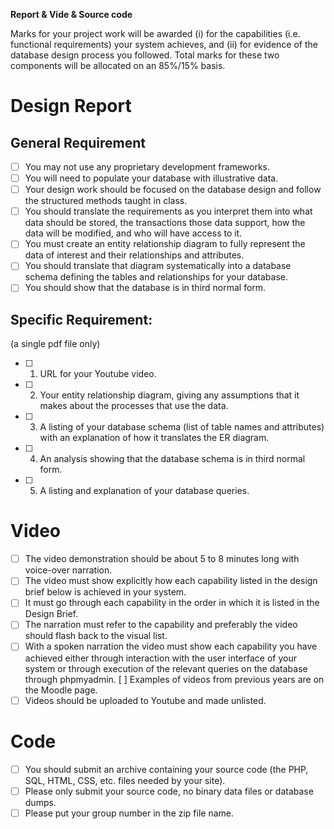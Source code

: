 **Report & Vide & Source code**

Marks for your project work will be awarded (i) for the capabilities (i.e. functional requirements) your system achieves, and (ii) for evidence of the database design process you followed. Total marks for these two components will be allocated on an 85%/15% basis.

# Design Report

## General Requirement
- [ ] You may not use any proprietary development frameworks. 
- [ ] You will need to populate your database with illustrative data.
- [ ] Your design work should be focused on the database design and follow the structured methods taught in class. 
- [ ] You should translate the requirements as you interpret them into what data should be stored, the transactions those data support, how the data will be modified, and who will have access to it. 
- [ ] You must create an entity relationship diagram to fully represent the data of interest and their relationships and attributes. 
- [ ] You should translate that diagram systematically into a database schema defining the tables and relationships for your database. 
- [ ] You should show that the database is in third normal form.

## Specific Requirement:
(a single pdf file only)
- [ ] 1. URL for your Youtube video.
- [ ] 2. Your entity relationship diagram, giving any assumptions that it makes about the
processes that use the data.
- [ ] 3. A listing of your database schema (list of table names and attributes) with an explanation of how it translates the ER diagram.
- [ ] 4. An analysis showing that the database schema is in third normal form.
- [ ] 5. A listing and explanation of your database queries.

# Video

- [ ] The video demonstration should be about 5 to 8 minutes long with voice-over narration. 
- [ ] The video must show explicitly how each capability listed in the design brief below is achieved in your system. 
- [ ] It must go through each capability in the order in which it is listed in the Design Brief. 
- [ ] The narration must refer to the capability and preferably the video should flash back to the visual list. 
- [ ] With a spoken narration the video must show each capability you have achieved either through interaction with the user interface of your system or through execution of the relevant queries on the database through phpmyadmin. [ ] Examples of videos from previous years are on the Moodle page. 
- [ ] Videos should be uploaded to Youtube and made unlisted.

# Code
- [ ] You should submit an archive containing your source code (the PHP, SQL, HTML, CSS, etc. files needed by your site). 
- [ ] Please only submit your source code, no binary data files or database dumps. 
- [ ] Please put your group number in the zip file name.
